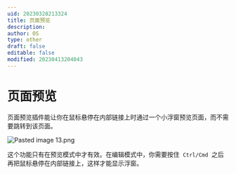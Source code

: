 ```yaml
---
uid: 20230328213324
title: 页面预览
description: 
author: OS
type: other
draft: false
editable: false
modified: 20230413204043
---
```


# 页面预览

页面预览插件能让你在鼠标悬停在内部链接上时通过一个小浮窗预览页面，而不需要跳转到该页面。

![Pasted image 13.png](https://cdn.pkmer.cn/images/cc026650583b205667de6bd70ab48ab1_MD5.png)

这个功能只有在预览模式中才有效。在编辑模式中，你需要按住  `Ctrl/Cmd`  之后再把鼠标悬停在内部链接上，这样才能显示浮窗。
